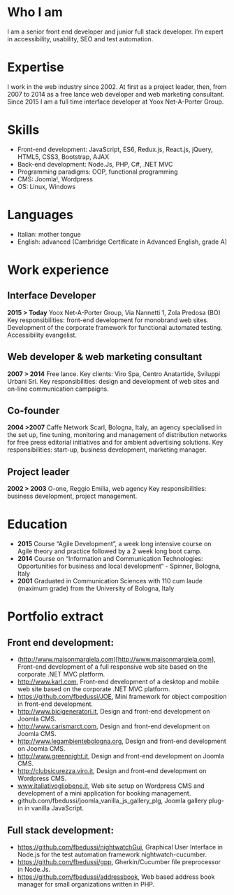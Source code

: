 # Who I am
I am a senior front end developer and junior full stack developer. I’m expert in accessibility, usability, SEO and test automation.

# Expertise
I work in the web industry since 2002. At first as a project leader, then, from 2007 to 2014 as a free lance web developer and web marketing consultant. Since 2015 I am a full time interface developer at Yoox Net-A-Porter Group. 

# Skills
- Front-end development: JavaScript, ES6, Redux.js, React.js, jQuery, HTML5, CSS3, Bootstrap, AJAX
- Back-end development: Node.Js, PHP, C#, .NET MVC
- Programming paradigms: OOP, functional programming
- CMS: Joomla!, Wordpress
- OS: Linux, Windows

# Languages
- Italian: mother tongue
- English: advanced (Cambridge Certificate in Advanced English, grade A)

# Work experience
## Interface Developer
**2015 > Today**
Yoox Net-A-Porter Group, Via Nannetti 1, Zola Predosa (BO)
Key responsibilities: front-end development for monobrand web sites. Development of the corporate framework for functional automated testing. Accessibility evangelist.

## Web developer & web marketing consultant
**2007 > 2014**
Free lance. Key clients: Viro Spa, Centro Anatartide, Sviluppi Urbani Srl.
Key responsibilities: design and development of web sites and on-line communication campaigns. 

## Co-founder
**2004 >2007**
Caffe Network Scarl, Bologna, Italy, an agency specialised in the set up, fine tuning, monitoring and management of distribution networks for free press editorial initiatives and for ambient advertising solutions.
Key responsibilities: start-up, business development, marketing manager.

## Project leader
**2002 > 2003**
O-one, Reggio Emilia, web agency
Key responsibilities: business development, project management.

# Education
- **2015** Course “Agile Development”, a week long intensive course on Agile theory and practice followed by a 2 week long boot camp. 
- **2014** Course on “Information and Communication Technologies: Opportunities for business and local development“ - Spinner, Bologna, Italy
- **2001** Graduated in Communication Sciences with 110 cum laude (maximum grade) from the University of Bologna, Italy

# Portfolio extract
## Front end development: 
- (http://www.maisonmargiela.com)[http://www.maisonmargiela.com], Front-end development of a full responsive web site based on the corporate .NET MVC platform.
- http://www.karl.com, Front-end development of a desktop and mobile web site based on the corporate .NET MVC platform.
- https://github.com/fbedussi/JOE, Mini framework for object composition in front-end development.
- http://www.bicigeneratori.it, Design and front-end development on Joomla CMS. 
- http://www.carismarct.com, Design and front-end development on Joomla CMS.
- http://www.legambientebologna.org, Design and front-end development on Joomla CMS.
- http://www.greennight.it, Design and front-end development on Joomla CMS.
- http://clubsicurezza.viro.it, Design and front-end development on Wordpress CMS.
- www.italiativogliobene.it, Web site setup on Wordpress CMS and development of a mini application for booking management.
- github.com/fbedussi/joomla_vanilla_js_gallery_plg, Joomla gallery plug-in in vanilla JavaScript.

## Full stack development:
- https://github.com/fbedussi/nightwatchGui, Graphical User Interface in Node.js for the test automation framework nightwatch-cucumber.
- https://github.com/fbedussi/gpp, Gherkin/Cucumber file preprocessor in Node.Js.
- https://github.com/fbedussi/addressbook, Web based address book manager for small organizations written in PHP.
